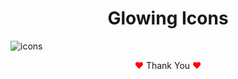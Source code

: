 <h1 align="center">Glowing Icons</h1>


![icons](https://user-images.githubusercontent.com/80118217/194914228-12d421e4-fd94-4bc6-887a-e4aaef6c173b.JPG)



<p align="center"><span style="color: red;">&hearts;</span> Thank You  <span style="color: red;">&hearts;</span></p>
